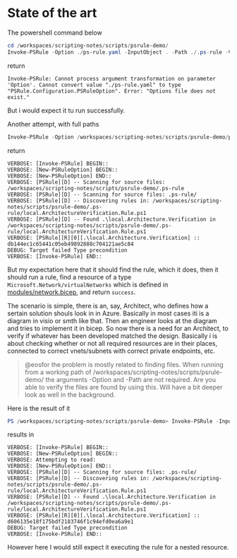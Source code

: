 # State of the art

The powershell command below

```powershell
cd /workspaces/scripting-notes/scripts/psrule-demo/
Invoke-PSRule -Option ./ps-rule.yaml -InputObject . -Path ./.ps-rule -Verbose -Debug
```

return

```console
Invoke-PSRule: Cannot process argument transformation on parameter 'Option'. Cannot convert value "./ps-rule.yaml" to type "PSRule.Configuration.PSRuleOption". Error: "Options file does not exist."
```

But i would expect it tu run successfully.

Another attempt, with full paths

```powershell
Invoke-PSRule -Option /workspaces/scripting-notes/scripts/psrule-demo/ps-rule.yaml -InputObject /workspaces/scripting-notes/scripts/psrule-demo -Path /workspaces/scripting-notes/scripts/psrule-demo/.ps-rule -Verbose -Debug
```

return

```console
VERBOSE: [Invoke-PSRule] BEGIN::
VERBOSE: [New-PSRuleOption] BEGIN::
VERBOSE: [New-PSRuleOption] END::
VERBOSE: [PSRule][D] -- Scanning for source files: /workspaces/scripting-notes/scripts/psrule-demo/.ps-rule
VERBOSE: [PSRule][D] -- Scanning for source files: .ps-rule/
VERBOSE: [PSRule][D] -- Discovering rules in: /workspaces/scripting-notes/scripts/psrule-demo/.ps-rule/local.ArchitectureVerification.Rule.ps1
VERBOSE: [PSRule][D] -- Found .\local.Architecture.Verification in /workspaces/scripting-notes/scripts/psrule-demo/.ps-rule/local.ArchitectureVerification.Rule.ps1
VERBOSE: [PSRule][R][0][.\local.Architecture.Verification] :: db144ec1c65441c05eb49892888c704121ae5c84
DEBUG: Target failed Type precondition
VERBOSE: [Invoke-PSRule] END::
```

But my expectation here that it should find the rule, which it does, then it should run a rule, find a resource of a type `Microsoft.Network/virtualNetworks` which is defined in [modules/network.bicep](/scripts/psrule-demo/modules/network.bicep), and return `success`.

The scenario is simple, there is an, say, Architect, who defines how a sertain solution shouls look in in Azure. Basically in most cases iti is a diagram in visio or smth like that. Then an engineer looks at the diagram and tries to implement it in bicep. So now there is a need for an Architect, to verify if whatever has been developed matched the design. Basically i is about checking whether or not all required resources are in their places, connected to correct vnets/subnets with correct private endpoints, etc.

> @eosfor the problem is mostly related to finding files. When running from a working path of /workspaces/scripting-notes/scripts/psrule-demo/ the arguments -Option and -Path are not required. Are you able to verify the files are found by using this. Will have a bit deeper look as well in the background.

Here is the result of it

```powershell
PS /workspaces/scripting-notes/scripts/psrule-demo> Invoke-PSRule -InputObject . -Verbose -Debug
```

results in

```console
VERBOSE: [Invoke-PSRule] BEGIN::
VERBOSE: [New-PSRuleOption] BEGIN::
VERBOSE: Attempting to read:
VERBOSE: [New-PSRuleOption] END::
VERBOSE: [PSRule][D] -- Scanning for source files: .ps-rule/
VERBOSE: [PSRule][D] -- Discovering rules in: /workspaces/scripting-notes/scripts/psrule-demo/.ps-rule/local.ArchitectureVerification.Rule.ps1
VERBOSE: [PSRule][D] -- Found .\local.Architecture.Verification in /workspaces/scripting-notes/scripts/psrule-demo/.ps-rule/local.ArchitectureVerification.Rule.ps1
VERBOSE: [PSRule][R][0][.\local.Architecture.Verification] :: d606135e18f175bdf2183746f1c94efd0ea6a9e1
DEBUG: Target failed Type precondition
VERBOSE: [Invoke-PSRule] END::
```

However here I would still expect it executing the rule for a nested resource.

